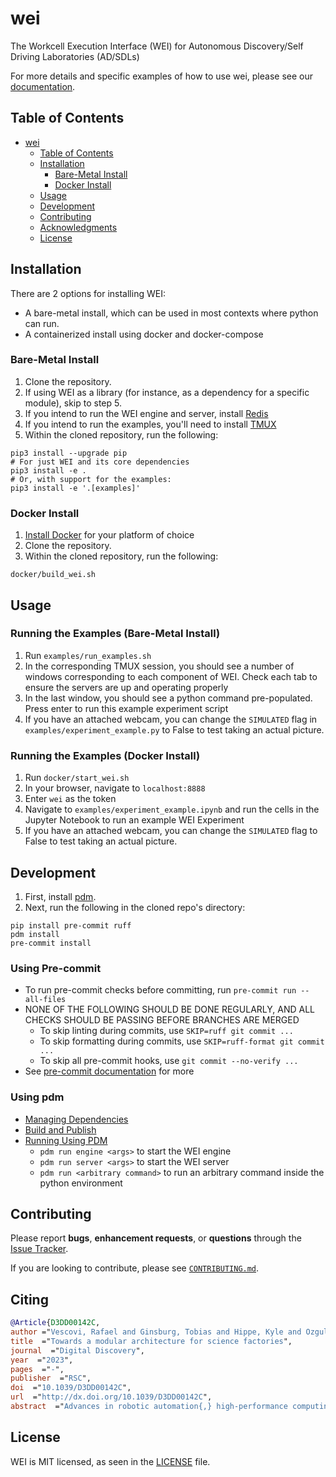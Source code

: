 # wei

<!-- TODO: Add badges -->
<!-- [![PyPI version](https://badge.fury.io/py/mdlearn.svg)](https://badge.fury.io/py/mdlearn) -->
<!-- [![Documentation Status](https://readthedocs.org/projects/mdlearn/badge/?version=latest)](https://mdlearn.readthedocs.io/en/latest/?badge=latest) -->

The Workcell Execution Interface (WEI) for Autonomous Discovery/Self Driving Laboratories (AD/SDLs)

For more details and specific examples of how to use wei, please see our [documentation](https://rpl-wei.readthedocs.io/en/latest/).

## Table of Contents
- [wei](#wei)
  - [Table of Contents](#table-of-contents)
  - [Installation](#installation)
    - [Bare-Metal Install](#bare-metal-install)
    - [Docker Install](#docker-install)
  - [Usage](#usage)
  - [Development](#development)
  - [Contributing](#contributing)
  - [Acknowledgments](#acknowledgments)
  - [License](#license)

## Installation

There are 2 options for installing WEI:

- A bare-metal install, which can be used in most contexts where python can run.
- A containerized install using docker and docker-compose

### Bare-Metal Install

1. Clone the repository.
2. If using WEI as a library (for instance, as a dependency for a specific module), skip to step 5.
3. If you intend to run the WEI engine and server, install [Redis](https://redis.io/docs/getting-started/)
4. If you intend to run the examples, you'll need to install [TMUX](https://github.com/tmux/tmux/wiki/Installing)
5. Within the cloned repository, run the following:

```
pip3 install --upgrade pip
# For just WEI and its core dependencies
pip3 install -e .
# Or, with support for the examples:
pip3 install -e '.[examples]'
```

### Docker Install

1. [Install Docker](https://docs.docker.com/engine/install/) for your platform of choice
2. Clone the repository.
3. Within the cloned repository, run the following:

```
docker/build_wei.sh
```

## Usage

### Running the Examples (Bare-Metal Install)

1. Run `examples/run_examples.sh`
2. In the corresponding TMUX session, you should see a number of windows corresponding to each component of WEI. Check each tab to ensure the servers are up and operating properly
3. In the last window, you should see a python command pre-populated. Press enter to run this example experiment script
5. If you have an attached webcam, you can change the `SIMULATED` flag in `examples/experiment_example.py` to False to test taking an actual picture.

### Running the Examples (Docker Install)

1. Run `docker/start_wei.sh`
2. In your browser, navigate to `localhost:8888`
3. Enter `wei` as the token
4. Navigate to `examples/experiment_example.ipynb` and run the cells in the Jupyter Notebook to run an example WEI Experiment
5. If you have an attached webcam, you can change the `SIMULATED` flag to False to test taking an actual picture.

## Development

1. First, install [pdm](https://pdm-project.org/latest/#installation).
2. Next, run the following in the cloned repo's directory:

```
pip install pre-commit ruff
pdm install
pre-commit install
```

### Using Pre-commit

- To run pre-commit checks before committing, run `pre-commit run --all-files`
- NONE OF THE FOLLOWING SHOULD BE DONE REGULARLY, AND ALL CHECKS SHOULD BE PASSING BEFORE BRANCHES ARE MERGED
    - To skip linting during commits, use `SKIP=ruff git commit ...`
    - To skip formatting during commits, use `SKIP=ruff-format git commit ...`
    - To skip all pre-commit hooks, use `git commit --no-verify ...`
- See [pre-commit documentation](https://pre-commit.com) for more

### Using pdm

- [Managing Dependencies](https://pdm-project.org/latest/usage/dependency/)
- [Build and Publish](https://pdm-project.org/latest/usage/publish/)
- [Running Using PDM](https://pdm-project.org/latest/usage/scripts/)
  - `pdm run engine <args>` to start the WEI engine
  - `pdm run server <args>` to start the WEI server
  - `pdm run <arbitrary command>` to run an arbitrary command inside the python environment


## Contributing

Please report **bugs**, **enhancement requests**, or **questions** through the [Issue Tracker](https://github.com/AD-SDL/wei/issues).

If you are looking to contribute, please see [`CONTRIBUTING.md`](https://github.com/AD-SDL/wei/blob/main/CONTRIBUTING.md).


## Citing

```Bibtex
@Article{D3DD00142C,
author ="Vescovi, Rafael and Ginsburg, Tobias and Hippe, Kyle and Ozgulbas, Doga and Stone, Casey and Stroka, Abraham and Butler, Rory and Blaiszik, Ben and Brettin, Tom and Chard, Kyle and Hereld, Mark and Ramanathan, Arvind and Stevens, Rick and Vriza, Aikaterini and Xu, Jie and Zhang, Qingteng and Foster, Ian",
title  ="Towards a modular architecture for science factories",
journal  ="Digital Discovery",
year  ="2023",
pages  ="-",
publisher  ="RSC",
doi  ="10.1039/D3DD00142C",
url  ="http://dx.doi.org/10.1039/D3DD00142C",
abstract  ="Advances in robotic automation{,} high-performance computing (HPC){,} and artificial intelligence (AI) encourage us to conceive of science factories: large{,} general-purpose computation- and AI-enabled self-driving laboratories (SDLs) with the generality and scale needed both to tackle large discovery problems and to support thousands of scientists. Science factories require modular hardware and software that can be replicated for scale and (re)configured to support many applications. To this end{,} we propose a prototype modular science factory architecture in which reconfigurable modules encapsulating scientific instruments are linked with manipulators to form workcells{,} that can themselves be combined to form larger assemblages{,} and linked with distributed computing for simulation{,} AI model training and inference{,} and related tasks. Workflows that perform sets of actions on modules can be specified{,} and various applications{,} comprising workflows plus associated computational and data manipulation steps{,} can be run concurrently. We report on our experiences prototyping this architecture and applying it in experiments involving 15 different robotic apparatus{,} five applications (one in education{,} two in biology{,} two in materials){,} and a variety of workflows{,} across four laboratories. We describe the reuse of modules{,} workcells{,} and workflows in different applications{,} the migration of applications between workcells{,} and the use of digital twins{,} and suggest directions for future work aimed at yet more generality and scalability. Code and data are available at https://ad-sdl.github.io/wei2023 and in the ESI."}
```

## License

WEI is MIT licensed, as seen in the [LICENSE](./LICENSE) file.
